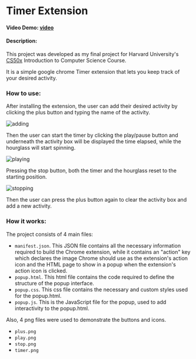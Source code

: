 # Timer Extension
#### Video Demo:  [video](https://www.youtube.com/watch?v=_gTEabIcZKY)
#### Description:
This project was developed as my final project for Harvard University's [CS50x](https://cs50.harvard.edu/x/2024/) Introduction to Computer Science Course.

It is a simple google chrome Timer extension that lets you keep track of your desired activity.

### How to use:

After installing the extension, the user can add their desired activity by clicking the plus button and typing the name of the activity.

![adding](https://github.com/Boolevad/Final-Project/assets/123184634/a84bbf94-1dd6-4c88-a269-9479f31e963c)

Then the user can start the timer by clicking the play/pause button and underneath the activity box will be displayed the time elapsed, while the hourglass will start spinning.

![playing](https://github.com/Boolevad/Final-Project/assets/123184634/7f53065a-9427-4722-b1ee-d08b8cfe1b53)

Pressing the stop button, both the timer and the hourglass reset to the starting position.

![stopping](https://github.com/Boolevad/Final-Project/assets/123184634/0e3e9eae-7abb-43d7-a7a2-9ada29384c1f)

Then the user can press the plus button again to clear the activity box and add a new activity.

### How it works:

The project consists of 4 main files:
- `manifest.json`. This JSON file contains all the necessary information required to build the Chrome extension, while it contains an "action" key which declares the image Chrome should use as the extension's action icon and the HTML page to show in a popup when the extension's action icon is clicked.
- `popup.html`. This html file contains the code required to define the structure of the popup interface.
- `popup.css`. This css file contains the necessary and custom styles used for the popup.html.
- `popup.js`. This is the JavaScript file for the popup, used to add interactivity to the popup.html.

Also, 4 png files were used to demonstrate the buttons and icons.
- `plus.png`
- `play.png`
- `stop.png`
- `timer.png`
